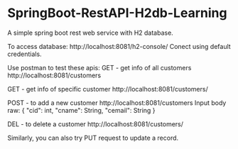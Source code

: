 # SpringBoot-RestAPI-H2db-Learning
A simple spring boot rest web service with H2 database.

To access database:
http://localhost:8081/h2-console/
Conect using default credentials.

Use postman to test these apis:
GET - get info of all customers
http://localhost:8081/customers

GET - get info of specific customer
http://localhost:8081/customers/<cid>

POST - to add a new customer
http://localhost:8081/customers
Input body raw:
{
    "cid": int,
    "cname": String,
    "cemail": String
}

DEL - to delete a customer
http://localhost:8081/customers/<cid>
  
Similarly, you can also try PUT request to update a record.
